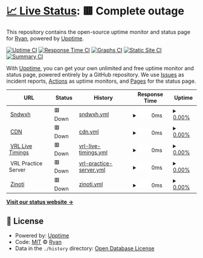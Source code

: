 # [📈 Live Status](https://status.sndwxh.co): <!--live status--> **🟥 Complete outage**

This repository contains the open-source uptime monitor and status page for [Ryan](https://status.sndwxh.co), powered by [Upptime](https://github.com/upptime/upptime).

[![Uptime CI](https://github.com/sndwxh/sndwxh.github.io/workflows/Uptime%20CI/badge.svg)](https://github.com/sndwxh/sndwxh.github.io/actions?query=workflow%3A%22Uptime+CI%22)
[![Response Time CI](https://github.com/sndwxh/sndwxh.github.io/workflows/Response%20Time%20CI/badge.svg)](https://github.com/sndwxh/sndwxh.github.io/actions?query=workflow%3A%22Response+Time+CI%22)
[![Graphs CI](https://github.com/sndwxh/sndwxh.github.io/workflows/Graphs%20CI/badge.svg)](https://github.com/sndwxh/sndwxh.github.io/actions?query=workflow%3A%22Graphs+CI%22)
[![Static Site CI](https://github.com/sndwxh/sndwxh.github.io/workflows/Static%20Site%20CI/badge.svg)](https://github.com/sndwxh/sndwxh.github.io/actions?query=workflow%3A%22Static+Site+CI%22)
[![Summary CI](https://github.com/sndwxh/sndwxh.github.io/workflows/Summary%20CI/badge.svg)](https://github.com/sndwxh/sndwxh.github.io/actions?query=workflow%3A%22Summary+CI%22)

With [Upptime](https://upptime.js.org), you can get your own unlimited and free uptime monitor and status page, powered entirely by a GitHub repository. We use [Issues](https://github.com/sndwxh/sndwxh.github.io/issues) as incident reports, [Actions](https://github.com/sndwxh/sndwxh.github.io/actions) as uptime monitors, and [Pages](https://status.sndwxh.co) for the status page.

<!--start: status pages-->
<!-- This summary is generated by Upptime (https://github.com/upptime/upptime) -->
<!-- Do not edit this manually, your changes will be overwritten -->
<!-- prettier-ignore -->
| URL | Status | History | Response Time | Uptime |
| --- | ------ | ------- | ------------- | ------ |
| <img alt="" src="https://icons.duckduckgo.com/ip3/sndwxh.co.ico" height="13"> [Sndwxh](https://sndwxh.co) | 🟥 Down | [sndwxh.yml](https://github.com/sndwxh/sndwxh.github.io/commits/HEAD/history/sndwxh.yml) | <details><summary><img alt="Response time graph" src="./graphs/sndwxh/response-time-week.png" height="20"> 0ms</summary><br><a href="https://status.sndwxh.co/history/sndwxh"><img alt="Response time 760" src="https://img.shields.io/endpoint?url=https%3A%2F%2Fraw.githubusercontent.com%2Fsndwxh%2Fsndwxh.github.io%2FHEAD%2Fapi%2Fsndwxh%2Fresponse-time.json"></a><br><a href="https://status.sndwxh.co/history/sndwxh"><img alt="24-hour response time 0" src="https://img.shields.io/endpoint?url=https%3A%2F%2Fraw.githubusercontent.com%2Fsndwxh%2Fsndwxh.github.io%2FHEAD%2Fapi%2Fsndwxh%2Fresponse-time-day.json"></a><br><a href="https://status.sndwxh.co/history/sndwxh"><img alt="7-day response time 0" src="https://img.shields.io/endpoint?url=https%3A%2F%2Fraw.githubusercontent.com%2Fsndwxh%2Fsndwxh.github.io%2FHEAD%2Fapi%2Fsndwxh%2Fresponse-time-week.json"></a><br><a href="https://status.sndwxh.co/history/sndwxh"><img alt="30-day response time 0" src="https://img.shields.io/endpoint?url=https%3A%2F%2Fraw.githubusercontent.com%2Fsndwxh%2Fsndwxh.github.io%2FHEAD%2Fapi%2Fsndwxh%2Fresponse-time-month.json"></a><br><a href="https://status.sndwxh.co/history/sndwxh"><img alt="1-year response time 951" src="https://img.shields.io/endpoint?url=https%3A%2F%2Fraw.githubusercontent.com%2Fsndwxh%2Fsndwxh.github.io%2FHEAD%2Fapi%2Fsndwxh%2Fresponse-time-year.json"></a></details> | <details><summary><a href="https://status.sndwxh.co/history/sndwxh">0.00%</a></summary><a href="https://status.sndwxh.co/history/sndwxh"><img alt="All-time uptime 23.58%" src="https://img.shields.io/endpoint?url=https%3A%2F%2Fraw.githubusercontent.com%2Fsndwxh%2Fsndwxh.github.io%2FHEAD%2Fapi%2Fsndwxh%2Fuptime.json"></a><br><a href="https://status.sndwxh.co/history/sndwxh"><img alt="24-hour uptime 0.00%" src="https://img.shields.io/endpoint?url=https%3A%2F%2Fraw.githubusercontent.com%2Fsndwxh%2Fsndwxh.github.io%2FHEAD%2Fapi%2Fsndwxh%2Fuptime-day.json"></a><br><a href="https://status.sndwxh.co/history/sndwxh"><img alt="7-day uptime 0.00%" src="https://img.shields.io/endpoint?url=https%3A%2F%2Fraw.githubusercontent.com%2Fsndwxh%2Fsndwxh.github.io%2FHEAD%2Fapi%2Fsndwxh%2Fuptime-week.json"></a><br><a href="https://status.sndwxh.co/history/sndwxh"><img alt="30-day uptime 1.38%" src="https://img.shields.io/endpoint?url=https%3A%2F%2Fraw.githubusercontent.com%2Fsndwxh%2Fsndwxh.github.io%2FHEAD%2Fapi%2Fsndwxh%2Fuptime-month.json"></a><br><a href="https://status.sndwxh.co/history/sndwxh"><img alt="1-year uptime 1.13%" src="https://img.shields.io/endpoint?url=https%3A%2F%2Fraw.githubusercontent.com%2Fsndwxh%2Fsndwxh.github.io%2FHEAD%2Fapi%2Fsndwxh%2Fuptime-year.json"></a></details>
| <img alt="" src="https://icons.duckduckgo.com/ip3/cdn.sndwxh.co.ico" height="13"> [CDN](https://cdn.sndwxh.co) | 🟥 Down | [cdn.yml](https://github.com/sndwxh/sndwxh.github.io/commits/HEAD/history/cdn.yml) | <details><summary><img alt="Response time graph" src="./graphs/cdn/response-time-week.png" height="20"> 0ms</summary><br><a href="https://status.sndwxh.co/history/cdn"><img alt="Response time 827" src="https://img.shields.io/endpoint?url=https%3A%2F%2Fraw.githubusercontent.com%2Fsndwxh%2Fsndwxh.github.io%2FHEAD%2Fapi%2Fcdn%2Fresponse-time.json"></a><br><a href="https://status.sndwxh.co/history/cdn"><img alt="24-hour response time 0" src="https://img.shields.io/endpoint?url=https%3A%2F%2Fraw.githubusercontent.com%2Fsndwxh%2Fsndwxh.github.io%2FHEAD%2Fapi%2Fcdn%2Fresponse-time-day.json"></a><br><a href="https://status.sndwxh.co/history/cdn"><img alt="7-day response time 0" src="https://img.shields.io/endpoint?url=https%3A%2F%2Fraw.githubusercontent.com%2Fsndwxh%2Fsndwxh.github.io%2FHEAD%2Fapi%2Fcdn%2Fresponse-time-week.json"></a><br><a href="https://status.sndwxh.co/history/cdn"><img alt="30-day response time 0" src="https://img.shields.io/endpoint?url=https%3A%2F%2Fraw.githubusercontent.com%2Fsndwxh%2Fsndwxh.github.io%2FHEAD%2Fapi%2Fcdn%2Fresponse-time-month.json"></a><br><a href="https://status.sndwxh.co/history/cdn"><img alt="1-year response time 823" src="https://img.shields.io/endpoint?url=https%3A%2F%2Fraw.githubusercontent.com%2Fsndwxh%2Fsndwxh.github.io%2FHEAD%2Fapi%2Fcdn%2Fresponse-time-year.json"></a></details> | <details><summary><a href="https://status.sndwxh.co/history/cdn">0.00%</a></summary><a href="https://status.sndwxh.co/history/cdn"><img alt="All-time uptime 32.25%" src="https://img.shields.io/endpoint?url=https%3A%2F%2Fraw.githubusercontent.com%2Fsndwxh%2Fsndwxh.github.io%2FHEAD%2Fapi%2Fcdn%2Fuptime.json"></a><br><a href="https://status.sndwxh.co/history/cdn"><img alt="24-hour uptime 0.00%" src="https://img.shields.io/endpoint?url=https%3A%2F%2Fraw.githubusercontent.com%2Fsndwxh%2Fsndwxh.github.io%2FHEAD%2Fapi%2Fcdn%2Fuptime-day.json"></a><br><a href="https://status.sndwxh.co/history/cdn"><img alt="7-day uptime 0.00%" src="https://img.shields.io/endpoint?url=https%3A%2F%2Fraw.githubusercontent.com%2Fsndwxh%2Fsndwxh.github.io%2FHEAD%2Fapi%2Fcdn%2Fuptime-week.json"></a><br><a href="https://status.sndwxh.co/history/cdn"><img alt="30-day uptime 1.38%" src="https://img.shields.io/endpoint?url=https%3A%2F%2Fraw.githubusercontent.com%2Fsndwxh%2Fsndwxh.github.io%2FHEAD%2Fapi%2Fcdn%2Fuptime-month.json"></a><br><a href="https://status.sndwxh.co/history/cdn"><img alt="1-year uptime 7.39%" src="https://img.shields.io/endpoint?url=https%3A%2F%2Fraw.githubusercontent.com%2Fsndwxh%2Fsndwxh.github.io%2FHEAD%2Fapi%2Fcdn%2Fuptime-year.json"></a></details>
| <img alt="" src="https://icons.duckduckgo.com/ip3/vrl.sndwxh.co.ico" height="13"> [VRL Live Timings](https://vrl.sndwxh.co) | 🟥 Down | [vrl-live-timings.yml](https://github.com/sndwxh/sndwxh.github.io/commits/HEAD/history/vrl-live-timings.yml) | <details><summary><img alt="Response time graph" src="./graphs/vrl-live-timings/response-time-week.png" height="20"> 0ms</summary><br><a href="https://status.sndwxh.co/history/vrl-live-timings"><img alt="Response time 780" src="https://img.shields.io/endpoint?url=https%3A%2F%2Fraw.githubusercontent.com%2Fsndwxh%2Fsndwxh.github.io%2FHEAD%2Fapi%2Fvrl-live-timings%2Fresponse-time.json"></a><br><a href="https://status.sndwxh.co/history/vrl-live-timings"><img alt="24-hour response time 0" src="https://img.shields.io/endpoint?url=https%3A%2F%2Fraw.githubusercontent.com%2Fsndwxh%2Fsndwxh.github.io%2FHEAD%2Fapi%2Fvrl-live-timings%2Fresponse-time-day.json"></a><br><a href="https://status.sndwxh.co/history/vrl-live-timings"><img alt="7-day response time 0" src="https://img.shields.io/endpoint?url=https%3A%2F%2Fraw.githubusercontent.com%2Fsndwxh%2Fsndwxh.github.io%2FHEAD%2Fapi%2Fvrl-live-timings%2Fresponse-time-week.json"></a><br><a href="https://status.sndwxh.co/history/vrl-live-timings"><img alt="30-day response time 0" src="https://img.shields.io/endpoint?url=https%3A%2F%2Fraw.githubusercontent.com%2Fsndwxh%2Fsndwxh.github.io%2FHEAD%2Fapi%2Fvrl-live-timings%2Fresponse-time-month.json"></a><br><a href="https://status.sndwxh.co/history/vrl-live-timings"><img alt="1-year response time 740" src="https://img.shields.io/endpoint?url=https%3A%2F%2Fraw.githubusercontent.com%2Fsndwxh%2Fsndwxh.github.io%2FHEAD%2Fapi%2Fvrl-live-timings%2Fresponse-time-year.json"></a></details> | <details><summary><a href="https://status.sndwxh.co/history/vrl-live-timings">0.00%</a></summary><a href="https://status.sndwxh.co/history/vrl-live-timings"><img alt="All-time uptime 27.65%" src="https://img.shields.io/endpoint?url=https%3A%2F%2Fraw.githubusercontent.com%2Fsndwxh%2Fsndwxh.github.io%2FHEAD%2Fapi%2Fvrl-live-timings%2Fuptime.json"></a><br><a href="https://status.sndwxh.co/history/vrl-live-timings"><img alt="24-hour uptime 0.00%" src="https://img.shields.io/endpoint?url=https%3A%2F%2Fraw.githubusercontent.com%2Fsndwxh%2Fsndwxh.github.io%2FHEAD%2Fapi%2Fvrl-live-timings%2Fuptime-day.json"></a><br><a href="https://status.sndwxh.co/history/vrl-live-timings"><img alt="7-day uptime 0.00%" src="https://img.shields.io/endpoint?url=https%3A%2F%2Fraw.githubusercontent.com%2Fsndwxh%2Fsndwxh.github.io%2FHEAD%2Fapi%2Fvrl-live-timings%2Fuptime-week.json"></a><br><a href="https://status.sndwxh.co/history/vrl-live-timings"><img alt="30-day uptime 1.38%" src="https://img.shields.io/endpoint?url=https%3A%2F%2Fraw.githubusercontent.com%2Fsndwxh%2Fsndwxh.github.io%2FHEAD%2Fapi%2Fvrl-live-timings%2Fuptime-month.json"></a><br><a href="https://status.sndwxh.co/history/vrl-live-timings"><img alt="1-year uptime 0.00%" src="https://img.shields.io/endpoint?url=https%3A%2F%2Fraw.githubusercontent.com%2Fsndwxh%2Fsndwxh.github.io%2FHEAD%2Fapi%2Fvrl-live-timings%2Fuptime-year.json"></a></details>
| <img alt="" src="https://icons.duckduckgo.com/ip3/null.ico" height="13"> VRL Practice Server | 🟥 Down | [vrl-practice-server.yml](https://github.com/sndwxh/sndwxh.github.io/commits/HEAD/history/vrl-practice-server.yml) | <details><summary><img alt="Response time graph" src="./graphs/vrl-practice-server/response-time-week.png" height="20"> 0ms</summary><br><a href="https://status.sndwxh.co/history/vrl-practice-server"><img alt="Response time 0" src="https://img.shields.io/endpoint?url=https%3A%2F%2Fraw.githubusercontent.com%2Fsndwxh%2Fsndwxh.github.io%2FHEAD%2Fapi%2Fvrl-practice-server%2Fresponse-time.json"></a><br><a href="https://status.sndwxh.co/history/vrl-practice-server"><img alt="24-hour response time 0" src="https://img.shields.io/endpoint?url=https%3A%2F%2Fraw.githubusercontent.com%2Fsndwxh%2Fsndwxh.github.io%2FHEAD%2Fapi%2Fvrl-practice-server%2Fresponse-time-day.json"></a><br><a href="https://status.sndwxh.co/history/vrl-practice-server"><img alt="7-day response time 0" src="https://img.shields.io/endpoint?url=https%3A%2F%2Fraw.githubusercontent.com%2Fsndwxh%2Fsndwxh.github.io%2FHEAD%2Fapi%2Fvrl-practice-server%2Fresponse-time-week.json"></a><br><a href="https://status.sndwxh.co/history/vrl-practice-server"><img alt="30-day response time 0" src="https://img.shields.io/endpoint?url=https%3A%2F%2Fraw.githubusercontent.com%2Fsndwxh%2Fsndwxh.github.io%2FHEAD%2Fapi%2Fvrl-practice-server%2Fresponse-time-month.json"></a><br><a href="https://status.sndwxh.co/history/vrl-practice-server"><img alt="1-year response time 0" src="https://img.shields.io/endpoint?url=https%3A%2F%2Fraw.githubusercontent.com%2Fsndwxh%2Fsndwxh.github.io%2FHEAD%2Fapi%2Fvrl-practice-server%2Fresponse-time-year.json"></a></details> | <details><summary><a href="https://status.sndwxh.co/history/vrl-practice-server">0.00%</a></summary><a href="https://status.sndwxh.co/history/vrl-practice-server"><img alt="All-time uptime 26.79%" src="https://img.shields.io/endpoint?url=https%3A%2F%2Fraw.githubusercontent.com%2Fsndwxh%2Fsndwxh.github.io%2FHEAD%2Fapi%2Fvrl-practice-server%2Fuptime.json"></a><br><a href="https://status.sndwxh.co/history/vrl-practice-server"><img alt="24-hour uptime 0.00%" src="https://img.shields.io/endpoint?url=https%3A%2F%2Fraw.githubusercontent.com%2Fsndwxh%2Fsndwxh.github.io%2FHEAD%2Fapi%2Fvrl-practice-server%2Fuptime-day.json"></a><br><a href="https://status.sndwxh.co/history/vrl-practice-server"><img alt="7-day uptime 0.00%" src="https://img.shields.io/endpoint?url=https%3A%2F%2Fraw.githubusercontent.com%2Fsndwxh%2Fsndwxh.github.io%2FHEAD%2Fapi%2Fvrl-practice-server%2Fuptime-week.json"></a><br><a href="https://status.sndwxh.co/history/vrl-practice-server"><img alt="30-day uptime 1.38%" src="https://img.shields.io/endpoint?url=https%3A%2F%2Fraw.githubusercontent.com%2Fsndwxh%2Fsndwxh.github.io%2FHEAD%2Fapi%2Fvrl-practice-server%2Fuptime-month.json"></a><br><a href="https://status.sndwxh.co/history/vrl-practice-server"><img alt="1-year uptime 0.00%" src="https://img.shields.io/endpoint?url=https%3A%2F%2Fraw.githubusercontent.com%2Fsndwxh%2Fsndwxh.github.io%2FHEAD%2Fapi%2Fvrl-practice-server%2Fuptime-year.json"></a></details>
| <img alt="" src="https://icons.duckduckgo.com/ip3/zinoti.co.ico" height="13"> [Zinoti](https://zinoti.co) | 🟥 Down | [zinoti.yml](https://github.com/sndwxh/sndwxh.github.io/commits/HEAD/history/zinoti.yml) | <details><summary><img alt="Response time graph" src="./graphs/zinoti/response-time-week.png" height="20"> 0ms</summary><br><a href="https://status.sndwxh.co/history/zinoti"><img alt="Response time 1086" src="https://img.shields.io/endpoint?url=https%3A%2F%2Fraw.githubusercontent.com%2Fsndwxh%2Fsndwxh.github.io%2FHEAD%2Fapi%2Fzinoti%2Fresponse-time.json"></a><br><a href="https://status.sndwxh.co/history/zinoti"><img alt="24-hour response time 0" src="https://img.shields.io/endpoint?url=https%3A%2F%2Fraw.githubusercontent.com%2Fsndwxh%2Fsndwxh.github.io%2FHEAD%2Fapi%2Fzinoti%2Fresponse-time-day.json"></a><br><a href="https://status.sndwxh.co/history/zinoti"><img alt="7-day response time 0" src="https://img.shields.io/endpoint?url=https%3A%2F%2Fraw.githubusercontent.com%2Fsndwxh%2Fsndwxh.github.io%2FHEAD%2Fapi%2Fzinoti%2Fresponse-time-week.json"></a><br><a href="https://status.sndwxh.co/history/zinoti"><img alt="30-day response time 7099" src="https://img.shields.io/endpoint?url=https%3A%2F%2Fraw.githubusercontent.com%2Fsndwxh%2Fsndwxh.github.io%2FHEAD%2Fapi%2Fzinoti%2Fresponse-time-month.json"></a><br><a href="https://status.sndwxh.co/history/zinoti"><img alt="1-year response time 1096" src="https://img.shields.io/endpoint?url=https%3A%2F%2Fraw.githubusercontent.com%2Fsndwxh%2Fsndwxh.github.io%2FHEAD%2Fapi%2Fzinoti%2Fresponse-time-year.json"></a></details> | <details><summary><a href="https://status.sndwxh.co/history/zinoti">0.00%</a></summary><a href="https://status.sndwxh.co/history/zinoti"><img alt="All-time uptime 72.88%" src="https://img.shields.io/endpoint?url=https%3A%2F%2Fraw.githubusercontent.com%2Fsndwxh%2Fsndwxh.github.io%2FHEAD%2Fapi%2Fzinoti%2Fuptime.json"></a><br><a href="https://status.sndwxh.co/history/zinoti"><img alt="24-hour uptime 0.00%" src="https://img.shields.io/endpoint?url=https%3A%2F%2Fraw.githubusercontent.com%2Fsndwxh%2Fsndwxh.github.io%2FHEAD%2Fapi%2Fzinoti%2Fuptime-day.json"></a><br><a href="https://status.sndwxh.co/history/zinoti"><img alt="7-day uptime 0.00%" src="https://img.shields.io/endpoint?url=https%3A%2F%2Fraw.githubusercontent.com%2Fsndwxh%2Fsndwxh.github.io%2FHEAD%2Fapi%2Fzinoti%2Fuptime-week.json"></a><br><a href="https://status.sndwxh.co/history/zinoti"><img alt="30-day uptime 1.48%" src="https://img.shields.io/endpoint?url=https%3A%2F%2Fraw.githubusercontent.com%2Fsndwxh%2Fsndwxh.github.io%2FHEAD%2Fapi%2Fzinoti%2Fuptime-month.json"></a><br><a href="https://status.sndwxh.co/history/zinoti"><img alt="1-year uptime 76.57%" src="https://img.shields.io/endpoint?url=https%3A%2F%2Fraw.githubusercontent.com%2Fsndwxh%2Fsndwxh.github.io%2FHEAD%2Fapi%2Fzinoti%2Fuptime-year.json"></a></details>

<!--end: status pages-->

[**Visit our status website →**](https://status.sndwxh.co)

## 📄 License

- Powered by: [Upptime](https://github.com/upptime/upptime)
- Code: [MIT](./LICENSE) © [Ryan](https://status.sndwxh.co)
- Data in the `./history` directory: [Open Database License](https://opendatacommons.org/licenses/odbl/1-0/)
